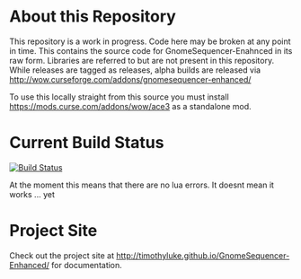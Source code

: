 About this Repository
===================================
This repository is a work in progress.  Code here may be broken at any point in time.  This contains the source code for GnomeSequencer-Enahnced in its raw form.  Libraries are referred to but are not present in this repository.  While releases are tagged as releases, alpha builds are released via http://wow.curseforge.com/addons/gnomesequencer-enhanced/  

To use this locally straight from this source you must install https://mods.curse.com/addons/wow/ace3 as a standalone mod.

Current Build Status
===================================
[![Build Status](https://travis-ci.org/TimothyLuke/GnomeSequencer-Enhanced.svg?branch=master)](https://travis-ci.org/TimothyLuke/GnomeSequencer-Enhanced) 

At the moment this means that there are no lua errors.  It doesnt mean it works ... yet

Project Site
===================================
Check out the project site at http://timothyluke.github.io/GnomeSequencer-Enhanced/ for documentation.



